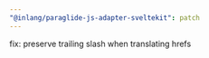 ```yaml
---
"@inlang/paraglide-js-adapter-sveltekit": patch
---
```


fix: preserve trailing slash when translating hrefs
